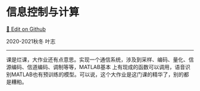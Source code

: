 # 信息控制与计算
[🔨 Edit on Github](https://github.com/brcarry/zju-isee/tree/master/%E4%BF%A1%E6%81%AF%E6%8E%A7%E5%88%B6%E4%B8%8E%E8%AE%A1%E7%AE%97)

2020-2021秋冬 叶志
****
课是烂课，大作业还有点意思。实现一个通信系统，涉及到采样、编码、量化、信源编码、信道编码、调制等等，MATLAB基本
上有现成的函数可以调用，语音识别MATLAB也有预训练的模型。可以说，这个大作业是这门课的精华了，别的都是糟粕。
